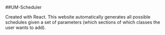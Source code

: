 ##UM-Scheduler

Created with React. This website automatically generates all possible schedules given a set of parameters (which sections of which classes the user wants to add).  
